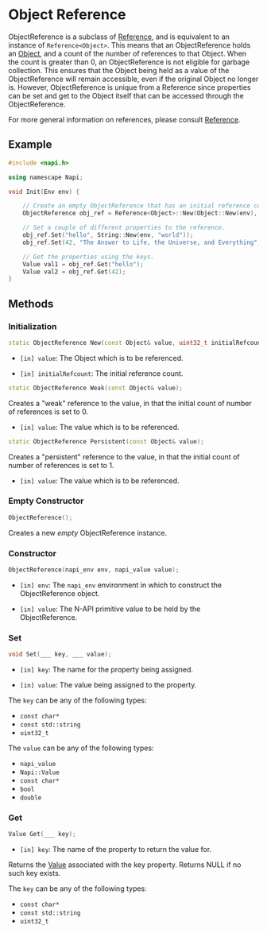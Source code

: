 # Object Reference

ObjectReference is a subclass of [Reference](reference.md), and is equivalent to an instance of `Reference<Object>`. This means that an ObjectReference holds an [Object](object.md), and a count of the number of references to that Object. When the count is greater than 0, an ObjectReference is not eligible for garbage collection. This ensures that the Object being held as a value of the ObjectReference will remain accessible, even if the original Object no longer is. However, ObjectReference is unique from a Reference since properties can be set and get to the Object itself that can be accessed through the ObjectReference.

For more general information on references, please consult [Reference](referenc.md).

## Example
```cpp
#include <napi.h>

using namescape Napi;

void Init(Env env) {

    // Create an empty ObjectReference that has an initial reference count of 2.
    ObjectReference obj_ref = Reference<Object>::New(Object::New(env), 2);

    // Set a couple of different properties to the reference.
    obj_ref.Set("hello", String::New(env, "world"));
    obj_ref.Set(42, "The Answer to Life, the Universe, and Everything");

    // Get the properties using the keys.
    Value val1 = obj_ref.Get("hello");
    Value val2 = obj_ref.Get(42);
}
```

## Methods

### Initialization

```cpp
static ObjectReference New(const Object& value, uint32_t initialRefcount = 0);
```

* `[in] value`: The Object which is to be referenced.

* `[in] initialRefcount`: The initial reference count.

```cpp
static ObjectReference Weak(const Object& value);
```

Creates a "weak" reference to the value, in that the initial count of number of references is set to 0.

* `[in] value`: The value which is to be referenced.

```cpp
static ObjectReference Persistent(const Object& value);
```

Creates a "persistent" reference to the value, in that the initial count of number of references is set to 1.

* `[in] value`: The value which is to be referenced.

### Empty Constructor

```cpp
ObjectReference();
```

Creates a new _empty_ ObjectReference instance.

### Constructor

```cpp
ObjectReference(napi_env env, napi_value value);
```

* `[in] env`: The `napi_env` environment in which to construct the ObjectReference object.

* `[in] value`: The N-API primitive value to be held by the ObjectReference.

### Set
```cpp
void Set(___ key, ___ value);
```

* `[in] key`: The name for the property being assigned.

* `[in] value`: The value being assigned to the property.

The `key` can be any of the following types:
- `const char*`
- `const std::string`
- `uint32_t`

The `value` can be any of the following types:
- `napi_value`
- `Napi::Value`
- `const char*`
- `bool`
- `double`

### Get

```cpp
Value Get(___ key);
```

* `[in] key`: The name of the property to return the value for.

Returns the [Value](value.md) associated with the key property. Returns NULL if no such key exists.

The `key` can be any of the following types:
- `const char*`
- `const std::string`
- `uint32_t`

